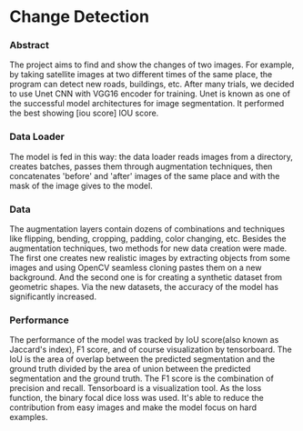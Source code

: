 # Change Detection
### Abstract
The project aims to find and show the changes of two images. For example, by taking satellite images at two different times of the same place, 
the program can detect new roads, buildings, etc. 
After many trials, we decided to use Unet CNN with VGG16 encoder for training. 
Unet is known as one of the successful model architectures for image segmentation. It performed the best showing [iou score] IOU score. 

### Data Loader
The model is fed in this way: the data loader reads images from a directory, creates batches,
passes them through augmentation techniques, then concatenates 'before' and 'after' images of the same place and with the mask of the image gives to the model.

### Data
The augmentation layers contain dozens of combinations and techniques like flipping, bending, cropping, padding, color changing, etc.
Besides the augmentation techniques, two methods for new data creation were made. 
The first one creates new realistic images by extracting objects from some images and using OpenCV seamless cloning pastes them on a new background. And the second one is for creating a synthetic dataset from geometric shapes. 
Via the new datasets, the accuracy of the model has significantly increased. 

### Performance
The performance of the model was tracked by IoU score(also known as Jaccard's index), F1 score, and of course visualization by tensorboard. 
The IoU is the area of overlap between the predicted segmentation and the ground truth divided by the area of union between the predicted segmentation and the ground truth. 
The F1 score is the combination of precision and recall.  Tensorboard is a visualization tool. 
As the loss function, the binary focal dice loss was used. It's able to reduce the contribution from easy images and make the model focus on hard examples. 
